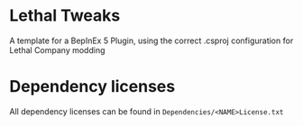 # Lethal Tweaks
A template for a BepInEx 5 Plugin, using the correct .csproj configuration for Lethal Company modding

# Dependency licenses
All dependency licenses can be found in `Dependencies/<NAME>License.txt`
